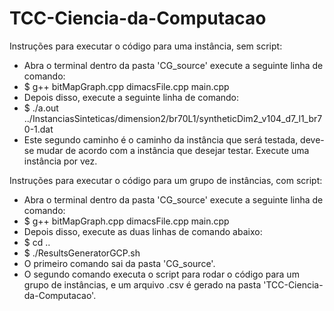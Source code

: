 # TCC-Ciencia-da-Computacao
Instruções para executar o código para uma instância, sem script:
- Abra o terminal dentro da pasta 'CG_source' execute a seguinte linha de comando:
- $ g++ bitMapGraph.cpp dimacsFile.cpp main.cpp
- Depois disso, execute a seguinte linha de comando:
- $ ./a.out ../InstanciasSinteticas/dimension2/br70L1/syntheticDim2_v104_d7_l1_br70-1.dat
- Este segundo caminho é o caminho da instância que será testada, deve-se mudar de acordo com a instância que desejar testar. Execute uma instância por vez.

Instruções para executar o código para um grupo de instâncias, com script:
- Abra o terminal dentro da pasta 'CG_source' execute a seguinte linha de comando:
- $ g++ bitMapGraph.cpp dimacsFile.cpp main.cpp
- Depois disso, execute as duas linhas de comando abaixo:
- $ cd ..
- $ ./ResultsGeneratorGCP.sh
- O primeiro comando sai da pasta 'CG_source'.
- O segundo comando executa o script para rodar o código para um grupo de instâncias, e um arquivo .csv é gerado na pasta 'TCC-Ciencia-da-Computacao'.
